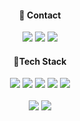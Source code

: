 <!-- <img align="center" src="https://capsule-render.vercel.app/api?type=wave&color=31353a&height=100&section=header&text=Back-End%20Engineer:%20Web%20Developer&fontSize=40&animation=twinkling&fontAlignY=55&fontColor=23a393" /> -->

<div align="center">
<!-- <img src="https://hits.seeyoufarm.com/api/count/incr/badge.svg?url=https%3A%2F%2Fgithub.com%2Fm-moo%2F&count_bg=%23181717&title_bg=%23181717&icon=github.svg&icon_color=%23E7E7E7&title=visitor&edge_flat=true"/> -->
 
  #### 👋 Contact
  <div align="center">
    <a href="http://velog.io/@mmoo"><img src="https://img.shields.io/badge/Tech Blog-20C997?style=flat-square&logo=Velog&logoColor=white" /></a>
    <img src="https://img.shields.io/badge/knr524@gmail.com-d14836?style=flat-square&logo=Gmail&logoColor=white&link=mailto:knr524@gmail.com" />
    <a href="https://k-nr.notion.site/9abc496ba2de41d492045fd30c57880f?pvs=4"><img src="https://img.shields.io/badge/Resume-000000?style=flat-square&logo=Notion&logoColor=white&link=mailto:knr524@gmail.com" /></a>
  </div>
  
  #### 🔨Tech Stack
  <div align="center">
    <img src="https://img.shields.io/badge/Go-00ADD8?style=flat-square&logo=Go&logoColor=white" />
    <img src="https://img.shields.io/badge/Java-d14836?style=flat-square&logo=CoffeeScript&logoColor=white" />
    <img src="https://img.shields.io/badge/Spring Boot-6DB33F?style=flat-square&logo=Spring Boot&logoColor=white" />
    <img src="https://img.shields.io/badge/Docker-2496ED?style=flat-square&logo=Docker&logoColor=white" />
    <img src="https://img.shields.io/badge/PostgreSQL-4169E1?style=flat-square&logo=PostgreSQL&logoColor=white" />
  </div>
</div>

<br/>

<div align="center">
  <img src="https://github-readme-stats-nu-green-37.vercel.app/api/top-langs/?username=m-moo&layout=compact&theme=panda&exclude_repo=github-readme-stats,github-stats-box,productive-box" />
  
  <img src="https://github-readme-stats-nu-green-37.vercel.app/api?username=m-moo&hide_title=true&hide=contribs&theme=panda&show_icons=true" />
  
</div>








<!--
<div align="center">
  <img src="https://github-readme-stats.vercel.app/api/top-langs/?username=m-moo&theme=panda&layout=compact" />
</div>


<a href="https://hits.seeyoufarm.com"><img src="https://hits.seeyoufarm.com/api/count/incr/badge.svg?url=https%3A%2F%2Fgithub.com%2Fm-moo%2F&count_bg=%238DC4E3&title_bg=%23555555&icon=&icon_color=%23E7E7E7&title=hits&edge_flat=false"/></a>
**m-moo/m-moo** is a ✨ _special_ ✨ repository because its `README.md` (this file) appears on your GitHub profile.

Here are some ideas to get you started:

- 🔭 I’m currently working on ...
- 🌱 I’m currently learning ...
- 👯 I’m looking to collaborate on ...
- 🤔 I’m looking for help with ...
- 💬 Ask me about ...
- 📫 How to reach me: ...
- 😄 Pronouns: ...
- ⚡ Fun fact: ...
-->
